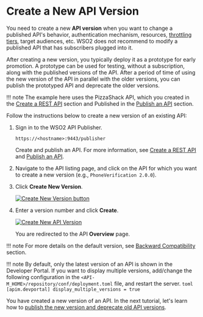 # Create a New API Version

You need to create a new **API version** when you want to change a published API's behavior,
authentication mechanism, resources, [throttling tiers]({{base_path}}/design/rate-limiting/introducing-throttling-use-cases/), target audiences, etc. WSO2 does not recommend to modify a published API that has subscribers plugged into it.

After creating a new version, you typically deploy it as a prototype for early promotion.
A prototype can be used for testing, without a subscription, along with the published versions of the API. After a period of time of using the new version of the API in parallel with the older versions, you can publish the prototyped API and deprecate the older versions.

!!! note
    The example here uses the PizzaShack API, which you created in the
    [Create a REST API]({{base_path}}/design/create-api/create-a-rest-api/) section and Published in the [Publish an API]({{base_path}}/deploy-and-publish/publish-on-dev-portal/publish-an-api/) section.

Follow the instructions below to create a new version of an existing API:

1.  Sign in to the WSO2 API Publisher.
     
     `https://<hostname>:9443/publisher` 
     
     Create and publish an API. For more information, see [Create a REST API]({{base_path}}/design/create-api/create-a-rest-api/) and [Publish an API]({{base_path}}/deploy-and-publish/publish-on-dev-portal/publish-an-api/).

2.  Navigate to the API listing page, and click on the API for which you want to create a new version (e.g., `PhoneVerification 2.0.0`). 
                                        
3.  Click **Create New Version**.
     
     [![Create New Version button]({{base_path}}/assets/img/learn/create-new-version-button.png)]({{base_path}}/assets/img/learn/create-new-version-button.png)

4.  Enter a version number and click **Create**. 

     [![Create New API Version]({{base_path}}/assets/img/learn/create-new-api-version.png)]({{base_path}}/assets/img/learn/create-new-api-version.png)

     You are redirected to the API **Overview** page. 

!!! note
    For more details on the default version, see [Backward Compatibility]({{base_path}}/learn/design-api/api-versioning/backward-compatibility/) section.

!!! note
    By default, only the latest version of an API is shown in the Developer Portal. If you want to display multiple versions, add/change the following configuration in the `<API-M_HOME>/repository/conf/deployment.toml` file, and restart the server.
    ``` toml
       [apim.devportal]
       display_multiple_versions = true
    ```

You have created a new version of an API. In the next tutorial, let's learn how to
[publish the new version and deprecate old API versions]({{base_path}}/learn/design-api/api-versioning/deprecate-the-old-version/).

